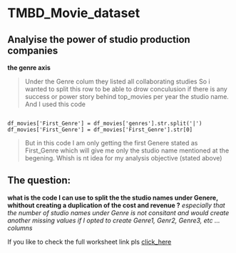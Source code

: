 # TMBD_Movie_dataset
## Analyise the power of studio production companies

**the genre axis**
> Under the Genre colum they listed all collaborating studies
> So i wanted to split this row to be able to drow conculusion if there is any success or power story behind top_movies per year the studio name.
> And I used this code

````

df_movies['First_Genre'] = df_movies['genres'].str.split('|')
df_movies['First_Genre'] = df_movies['First_Genre'].str[0]

````

> But in this code I am only getting the first Genere stated as First_Genre
> which will give me only the studio name mentioned at the begening. Whish is nt idea for my analysis objective (stated above)

## The question:
**what is the code I can use to split the the studio names under Genere, whithout creating a duplication of the cost and revenue ?**
_especially that the number of studio names under Genre is not consitant and would create another missing values if I opted to create Genre1, Genr2, Genre3, etc ... columns_

If you like to check the full worksheet link pls [click_here](file:///Users/nizarabousaab/Downloads/investigate-a-dataset-template%20(1).html)
